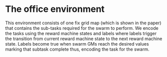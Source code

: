 # The office environment

This environment consists of one fix grid map (which is shown in the paper) that contains the sub-tasks required for the swarm to perform.
We encode the tasks using the reward machine states and labels where 
labels trigger the transition from current reward machine state to the
next reward machine state. 
Labels become true when swarm GMs reach the desired values marking that 
subtask complete thus, encoding the task for the swarm.